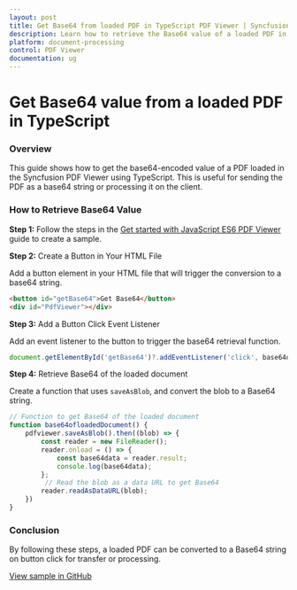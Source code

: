 ```yaml
---
layout: post
title: Get Base64 from loaded PDF in TypeScript PDF Viewer | Syncfusion
description: Learn how to retrieve the Base64 value of a loaded PDF in the Syncfusion TypeScript PDF Viewer using saveAsBlob and FileReader.
platform: document-processing
control: PDF Viewer
documentation: ug
---
```


# Get Base64 value from a loaded PDF in TypeScript

### Overview

This guide shows how to get the base64-encoded value of a PDF loaded in the Syncfusion PDF Viewer using TypeScript. This is useful for sending the PDF as a base64 string or processing it on the client.

### How to Retrieve Base64 Value

**Step 1:** Follow the steps in the [Get started with JavaScript ES6 PDF Viewer](https://help.syncfusion.com/document-processing/pdf/pdf-viewer/javascript-es6/getting-started) guide to create a sample.


**Step 2:** Create a Button in Your HTML File

Add a button element in your HTML file that will trigger the conversion to a base64 string.

```html
<button id="getBase64">Get Base64</button>
<div id="PdfViewer"></div>
```

**Step 3:** Add a Button Click Event Listener

Add an event listener to the button to trigger the base64 retrieval function.

```ts
document.getElementById('getBase64')?.addEventListener('click', base64ofloadedDocument);
```

**Step 4:** Retrieve Base64 of the loaded document

Create a function that uses `saveAsBlob`, and convert the blob to a Base64 string.

```ts
// Function to get Base64 of the loaded document
function base64ofloadedDocument() {
    pdfviewer.saveAsBlob().then((blob) => {
        const reader = new FileReader();
        reader.onload = () => {
            const base64data = reader.result;
            console.log(base64data);
        };
         // Read the blob as a data URL to get Base64
        reader.readAsDataURL(blob);
    })
}
```
### Conclusion

By following these steps, a loaded PDF can be converted to a Base64 string on button click for transfer or processing.

[View sample in GitHub](https://github.com/SyncfusionExamples/typescript-pdf-viewer-examples/tree/master/How%20to)